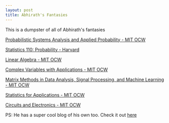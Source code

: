 ```yaml
---
layout: post
title: Abhirath's Fantasies
---
```


This is a dumpster of all of Abhirath's fantasies

[Probabilistic Systems Analysis and Applied Probability - MIT OCW](https://ocw.mit.edu/courses/electrical-engineering-and-computer-science/6-041sc-probabilistic-systems-analysis-and-applied-probability-fall-2013/)
  
[Statistics 110: Probability - Harvard](https://projects.iq.harvard.edu/stat110)
  
[Linear Algebra - MIT OCW](https://ocw.mit.edu/courses/mathematics/18-06sc-linear-algebra-fall-2011/)
  
[Complex Variables with Applications - MIT OCW](https://ocw.mit.edu/courses/mathematics/18-04-complex-variables-with-applications-spring-2018/)
  
[Matrix Methods in Data Analysis, Signal Processing, and Machine Learning - MIT OCW](https://ocw.mit.edu/courses/mathematics/18-065-matrix-methods-in-data-analysis-signal-processing-and-machine-learning-spring-2018/)
  
[Statistics for Applications - MIT OCW](https://ocw.mit.edu/courses/mathematics/18-650-statistics-for-applications-fall-2016/)
  
[Circuits and Electronics - MIT OCW](https://ocw.mit.edu/courses/electrical-engineering-and-computer-science/6-002-circuits-and-electronics-spring-2007/)
  
  
  
PS: He has a super cool blog of his own too. Check it out [here](theabhirath.github.io)
